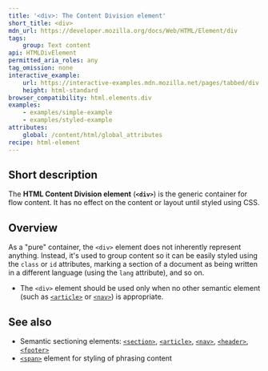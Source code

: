 ```yaml
---
title: '<div>: The Content Division element'
short_title: <div>
mdn_url: https://developer.mozilla.org/docs/Web/HTML/Element/div
tags:
    group: Text content
api: HTMLDivElement
permitted_aria_roles: any
tag_omission: none
interactive_example:
    url: https://interactive-examples.mdn.mozilla.net/pages/tabbed/div.html
    height: html-standard
browser_compatibility: html.elements.div
examples:
    - examples/simple-example
    - examples/styled-example
attributes:
    global: /content/html/global_attributes
recipe: html-element
---
```


## Short description

The **HTML Content Division element** (**`<div>`**) is the generic
container for flow content. It has no effect on the content or layout
until styled using CSS.

## Overview
As a "pure" container, the `<div>` element does not inherently
represent anything. Instead, it's used to group content so it can be
easily styled using the `class` or `id` attributes, marking a section of
a document as being written in a different language (using the `lang`
attribute), and so on.

- The `<div>` element should be used only when no other semantic
  element (such as
  [`<article>`](/en-US/docs/Web/HTML/Element/article)
  or
  [`<nav>`](/en-US/docs/Web/HTML/Element/nav))
  is appropriate.

## See also

- Semantic sectioning elements:
  [`<section>`](/en-US/docs/Web/HTML/Element/section),
  [`<article>`](/en-US/docs/Web/HTML/Element/article),
  [`<nav>`](/en-US/docs/Web/HTML/Element/nav),
  [`<header>`](/en-US/docs/Web/HTML/Element/header),
  [`<footer>`](/en-US/docs/Web/HTML/Element/footer)
- [`<span>`](/en-US/docs/Web/HTML/Element/span)
  element for styling of phrasing content
